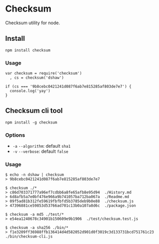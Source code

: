 # Checksum

Checksum utility for node.

## Install

    npm install checksum

### Usage

    var checksum = require('checksum')
      , cs = checksum('dshaw')

    if (cs === '9b8cebc0421241d087f6ab7e815285af803de7e7') {
      console.log('yay')
    }

## Checksum cli tool

    npm install -g checksum

### Options

* `-a` `--algorithm`: default `sha1`
* `-v` `--verbose`: default `false`

### Usage

    $ echo -n dshaw | checksum
    > 9b8cebc0421241d087f6ab7e815285af803de7e7

    $ checksum ./*
    > c86d703371777a96ef7cdbb6a8fe65afb8e95d94  ./History.md
    > 6d8afb5a7e0bf476e966a9b741057ba712ba067a  ./Readme.md
    > 09f5ad81b312fe59619fbfbfd5b3785deb9b0e88  ./checksum.js
    > 47396881ce59853d53766ad701c13b0a107a8d6c  ./package.json

    $ checksum -a md5 ./test/*
    > e54ea1240678c34901b150609e9b1906  ./test/checksum.test.js

    $ checksum -a sha256 ./bin/*
    > f1e3209ff36988ffb136414d4d582052d901d0f3019c3d133731bcd751761c23  ./bin/checksum-cli.js